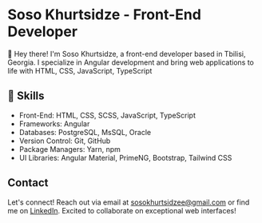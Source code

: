 # Soso Khurtsidze - Front-End Developer

👋 Hey there! I'm Soso Khurtsidze, a front-end developer based in Tbilisi, Georgia. I specialize in Angular development and bring web applications to life with HTML, CSS, JavaScript, TypeScript

## 💼 Skills
- Front-End: HTML, CSS, SCSS, JavaScript, TypeScript
- Frameworks: Angular
- Databases: PostgreSQL, MsSQL, Oracle
- Version Control: Git, GitHub
- Package Managers: Yarn, npm
- UI Libraries: Angular Material, PrimeNG, Bootstrap, Tailwind CSS

## Contact
Let's connect! Reach out via email at sosokhurtsidzee@gmail.com or find me on [LinkedIn](https://www.linkedin.com/in/soso-khurtsidze-6a529728a/). Excited to collaborate on exceptional web interfaces!
